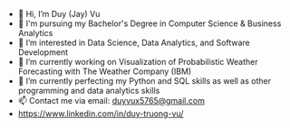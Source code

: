 - 👋 Hi, I’m Duy (Jay) Vu 
- 🏫 I'm pursuing my Bachelor's Degree in Computer Science & Business Analytics
- 👀 I’m interested in Data Science, Data Analytics, and Software Development
- 🔭 I’m currently working on Visualization of Probabilistic Weather Forecasting with The Weather Company (IBM) 
- 🌱 I’m currently perfecting my Python and SQL skills as well as other programming and data analytics skills
- 📫 Contact me via email: duyvux5765@gmail.com
- https://www.linkedin.com/in/duy-truong-vu/

<!---
Duy-Vux/Duy-Vux is a ✨ special ✨ repository because its `README.md` (this file) appears on your GitHub profile.
You can click the Preview link to take a look at your changes.
--->
